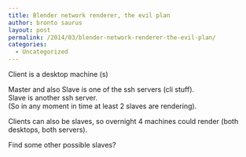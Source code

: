 ```yaml
---
title: Blender network renderer, the evil plan
author: bronto saurus
layout: post
permalink: /2014/03/blender-network-renderer-the-evil-plan/
categories:
  - Uncategorized
---
```

Client is a desktop machine (s)

Master and also Slave is one of the ssh servers (cli stuff).  
Slave is another ssh server.  
(So in any moment in time at least 2 slaves are rendering).

Clients can also be slaves, so overnight 4 machines could render (both desktops, both servers).

Find some other possible slaves?